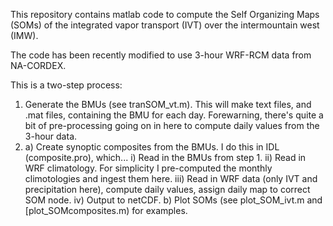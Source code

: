 This repository contains matlab code to compute the Self Organizing Maps (SOMs) of the
integrated vapor transport (IVT) over the intermountain west (IMW).

The code has been recently modified to use 3-hour WRF-RCM data from NA-CORDEX.

This is a two-step process:
1) Generate the BMUs (see tranSOM_vt.m). This will make text files, and .mat files, containing
   the BMU for each day. Forewarning, there's quite a bit of pre-processing going on in here to
   compute daily values from the 3-hour data.
2) a) Create synoptic composites from the BMUs. I do this in IDL (composite.pro), which...
      i)   Read in the BMUs from step 1.
      ii)  Read in WRF climatology. For simplicity I pre-computed the monthly climotologies
           and ingest them here.
      iii) Read in WRF data (only IVT and precipitation here), compute daily values, assign daily
           map to correct SOM node.
      iv)  Output to netCDF.
    b) Plot SOMs (see plot_SOM_ivt.m and [plot_SOMcomposites.m) for examples.